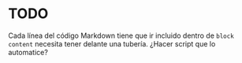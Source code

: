 # TODO

Cada línea del código Markdown tiene que ir incluido dentro de `block content` necesita tener delante una tubería. ¿Hacer script que lo automatice?
